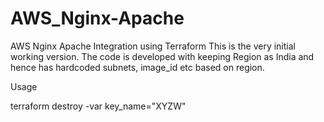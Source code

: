 # AWS_Nginx-Apache
AWS Nginx Apache Integration using Terraform
This is the very initial working version. The code is developed with keeping Region as India and hence has hardcoded subnets, image_id etc based on region.

Usage 

terraform destroy -var key_name="XYZW"

